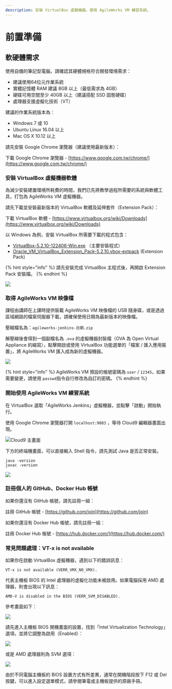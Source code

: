 ```yaml
---
description: 安裝 VirtualBox 虛擬機器，使用 AgileWorks VM 練習系統。
---
```


# 前置準備

## 軟硬體需求

使用自備的筆記型電腦，請確認其硬體規格符合開發環境需求：

* 建議使用64位元作業系統
* 實體記憶體 RAM 建議 8GB 以上（最低需求為 4GB）
* 硬碟可用空間至少 40GB 以上（建議搭配 SSD 固態硬碟）
* 處理器支援虛擬化技術（VT）

建議的作業系統版本為：

* Windows 7 或 10
* Ubuntu Linux 16.04 以上
* Mac OS X 10.12 以上

請先安裝 Google Chrome 瀏覽器（建議使用最新版本）：

下載 Google Chrome 瀏覽器 - [https://www.google.com.tw/chrome/](https://www.google.com.tw/chrome/)

### 安裝 VirtualBox 虛擬機器軟體

為減少安裝建置環境所耗費的時間，我們已先將教學過程所需要的系統與軟體工具，打包為 AgileWorks VM 虛擬機器。

請先下載並安裝最新版本的 VirtualBox 軟體及延伸套件（Extension Pack）：

下載 VirtualBox 軟體 - [https://www.virtualbox.org/wiki/Downloads](https://www.virtualbox.org/wiki/Downloads)

以 Windows 為例，安裝 VirtualBox 所需要下載的程式包含：

* [VirtualBox-5.2.10-122406-Win.exe](https://download.virtualbox.org/virtualbox/5.2.10/VirtualBox-5.2.10-122406-Win.exe) （主要安裝程式）
* [Oracle\_VM\_VirtualBox\_Extension\_Pack-5.2.10.vbox-extpack](https://download.virtualbox.org/virtualbox/5.2.10/Oracle_VM_VirtualBox_Extension_Pack-5.2.10.vbox-extpack) \(Extension Pack\)

{% hint style="info" %}
請先安裝完成 VirtualBox 主程式後，再開啟 Extension Pack 安裝檔。
{% endhint %}

![](.gitbook/assets/image%20%2837%29.png)

### 取得 AgileWorks VM 映像檔

課程由講師在上課時提供裝載 AgileWorks VM 映像檔的 USB 隨身碟，或是透過區域網路的檔案伺服器下載，請確保使用日期為最新版本的映像檔。

壓縮檔名為：`agileworks-jenkins-日期.zip`

解壓縮後會得到一個副檔名為 `.ova` 的虛擬機器封裝檔（OVA 為 Open Virtual Appliance 的縮寫），點擊開啟或使用 VirtualBox 功能選單的「檔案 / 匯入應用裝置」，將 AgileWorks VM 匯入成為新的虛擬機器。

![](.gitbook/assets/image%20%28103%29.png)

{% hint style="info" %}
AgileWorks VM 預設的帳號密碼為 `user` / `12345`，如果需要變更，請使用 `passwd`指令自行修改為自訂的密碼。
{% endhint %}

### 開始使用 AgileWorks VM 練習系統

在 VirtualBox 選取「AgileWorks Jenkins」虛擬機器，並點擊「啟動」開始執行。

使用 Google Chrome 瀏覽器打開 `localhost:9083` ，等待 Cloud9 編輯器畫面出現。

![Cloud9 &#x4E3B;&#x756B;&#x9762;](.gitbook/assets/image%20%2890%29.png)

下方的終端機畫面，可以直接輸入 Shell 指令，請先測試 Java 是否正常安裝。

```text
java -version
javac -version
```

![](.gitbook/assets/image%20%2898%29.png)

### 註冊個人的 GitHub、Docker Hub 帳號

如果你還沒有 GitHub 帳號，請先註冊一組：

註冊 GitHub 帳號 - [https://github.com/join](https://github.com/join)

如果你還沒有 Docker Hub 帳號，請先註冊一組：

註冊 Docker Hub 帳號 - [https://hub.docker.com/](https://hub.docker.com/)

### 常見問題處理：VT-x is not available

如果你在啟動 VirtualBox 虛擬機器，遇到以下的錯誤訊息：

```text
VT-x is not available (VERR_VMX_NO_VMX).
```

代表主機板 BIOS 的 Intel 處理器的虛擬化功能未被啟用。如果電腦採用 AMD 處理器，則會出現以下訊息：

```text
AMD-V is disabled in the BIOS (VERR_SVM_DISABLED).
```

參考畫面如下：

![](.gitbook/assets/image%20%282%29.png)

請先進入主機板 BIOS 開機畫面的設置，找到「Intel Virtualization Technology」選項，並將它調整為啟用（Enabled）：

![](.gitbook/assets/image%20%2847%29.png)

或是 AMD 處理器則為 SVM 選項：

![](.gitbook/assets/image%20%2813%29.png)

由於不同電腦主機板的 BIOS 設置方式有所差異，通常在開機階段按下 F12 或 Del 按鍵，可以進入設定選單模式，請參閱筆電或主機板提供的原廠手冊。

